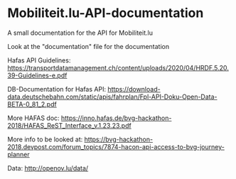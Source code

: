 # Mobiliteit.lu-API-documentation
A small documentation for the API for Mobiliteit.lu

Look at the "documentation" file for the documentation


Hafas API Guidelines:
https://transportdatamanagement.ch/content/uploads/2020/04/HRDF.5.20.39-Guidelines-e.pdf

DB-Documentation for Hafas API:
https://download-data.deutschebahn.com/static/apis/fahrplan/Fpl-API-Doku-Open-Data-BETA-0_81_2.pdf

More HAFAS doc:
https://inno.hafas.de/bvg-hackathon-2018/HAFAS_ReST_Interface_v.1.23.23.pdf

More info to be looked at:
https://bvg-hackathon-2018.devpost.com/forum_topics/7874-hacon-api-access-to-bvg-journey-planner

Data:
http://openov.lu/data/

